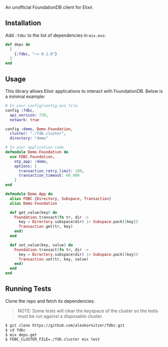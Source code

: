 An unofficial FoundationDB client for Elixir.


## Installation

Add `:fdbc` to the list of dependencies in `mix.exs`:

```elixir
def deps do
  [
    {:fdbc, "~> 0.1.0"}
  ]
end
```


## Usage

This library allows Elixir applications to interact with FoundationDB. Below is a minimal example:

```elixir
# In your config/config.exs file.
config :fdbc,
  api_version: 730,
  network: true

config :demo, Demo.Foundation,
  cluster: "./fdb.cluster",
  directory: "demo"

# In your application code
defmodule Demo.Foundation do
  use FDBC.Foundation,
    otp_app: :demo,
    options: [
      transaction_retry_limit: 100,
      transaction_timeout: 60_000
    ]
end

defmodule Demo.App do
  alias FDBC.{Directory, Subspace, Transaction}
  alias Demo.Foundation

  def get_value(key) do
    Foundation.transact(fn tr, dir ->
      key = Directory.subspace(dir) |> Subspace.pack([key])
      Transaction.get(tr, key)
    end)
  end

  def set_value(key, value) do
    Foundation.transact(fn tr, dir ->
      key = Directory.subspace(dir) |> Subspace.pack([key])
      Transaction.set(tr, key, value)
    end)
  end
end
```


## Running Tests

Clone the repo and fetch its dependencies:

> NOTE: Some tests will clear the keyspace of the cluster so the tests must be run against a disposable cluster.

```bash
$ git clone https://github.com/alexkornitzer/fdbc.git
$ cd fdbc
$ mix deps.get
$ FDBC_CLUSTER_FILE=./fdb.cluster mix test
```
